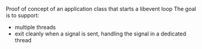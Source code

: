 Proof of concept of an application class that starts a libevent loop
The goal is to support:
- multiple threads
- exit cleanly when a signal is sent, handling the signal in a dedicated thread
